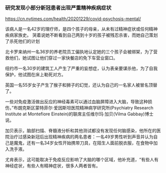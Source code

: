 ### 研究发现小部分新冠患者出现严重精神疾病症状
https://cn.nytimes.com/health/20201229/covid-psychosis-mental/

该病人是一名42岁的理疗师，是四个孩子的母亲，从未有过精神症状或任何精神疾病家族史。
哭着说她不断看到自己两到十岁的孩子被残忍杀害，而她自己策划了杀死他们的计划

北卡罗来纳州一名36岁的养老院员工偏执地认定她的三个孩子会被绑架，为了营救他们，她试图让他们穿过一家快餐店的免下车营业窗口。

纽约市一名30岁的建筑工人产生了严重的妄想症，认为表亲要谋杀他，为了自我保护，他试图在床上勒死对方。

英国一名55岁女子产生了猴子和狮子的幻觉，还认为自己的一名家人被冒名顶替了。

一些对免疫激活做出反应的神经毒素可以通过血脑屏障进入大脑，导致这种损伤，”布朗克斯区蒙特菲尔·爱因斯坦医院精神病学研究所(Psychiatry Research Institute at Montefiore Einstein)的联席主任维尔玛·加贝(Vilma Gabbay)博士说。

加贝表示，脑部扫描、脊髓液分析和其他测试都没有发现任何脑感染，他所在的医院治疗过感染新冠后出现精神疾病的两名患者：一名49岁男性听到声音并认为自己是魔鬼，还有一名34岁女性开始携带刀具，在陌生人面前脱衣服，在食物中加入洗手液。

尤肯表示，这可能取决于免疫反应影响了大脑的哪个区域，他补充道，“有些人有神经症状，有些人有精神症状，很多人两者皆有。
